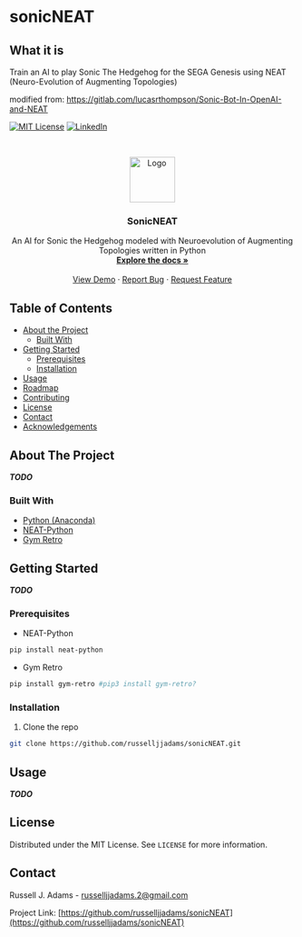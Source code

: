 # sonicNEAT

## What it is ##

Train an AI to play Sonic The Hedgehog for the SEGA Genesis using NEAT (Neuro-Evolution of Augmenting Topologies)

modified from: https://gitlab.com/lucasrthompson/Sonic-Bot-In-OpenAI-and-NEAT

<!--
*** Thanks for checking out this README Template. If you have a suggestion that would
*** make this better, please fork the repo and create a pull request or simply open
*** an issue with the tag "enhancement".
*** Thanks again! Now go create something AMAZING! :D
-->


<!-- PROJECT SHIELDS -->
<!--
*** I'm using markdown "reference style" links for readability.
*** Reference links are enclosed in brackets [ ] instead of parentheses ( ).
*** See the bottom of this document for the declaration of the reference variables
*** for contributors-url, forks-url, etc. This is an optional, concise syntax you may use.
*** https://www.markdownguide.org/basic-syntax/#reference-style-links
-->

[![MIT License][license-shield]][license-url]
[![LinkedIn][linkedin-shield]][linkedin-url]



<!-- PROJECT LOGO -->
<br />
<p align="center">
  <a href="https://github.com/othneildrew/Best-README-Template">
    <img src="images/logo.png" alt="Logo" width="80" height="80">
  </a>

  <h3 align="center">SonicNEAT</h3>

  <p align="center">
    An AI for Sonic the Hedgehog modeled with Neuroevolution of Augmenting Topologies written in Python
    <br />
    <a href="https://github.com/russelljjadams/sonicNEAT"><strong>Explore the docs »</strong></a>
    <br />
    <br />
    <a href="https://github.com/russelljjadams/sonicNEAT">View Demo</a>
    ·
    <a href="https://github.com/russelljjadams/sonicNEAT/issues">Report Bug</a>
    ·
    <a href="https://github.com/russelljjadams/sonicNEAT/issues">Request Feature</a>
  </p>
</p>



<!-- TABLE OF CONTENTS -->
## Table of Contents

* [About the Project](#about-the-project)
  * [Built With](#built-with)
* [Getting Started](#getting-started)
  * [Prerequisites](#prerequisites)
  * [Installation](#installation)
* [Usage](#usage)
* [Roadmap](#roadmap)
* [Contributing](#contributing)
* [License](#license)
* [Contact](#contact)
* [Acknowledgements](#acknowledgements)



<!-- ABOUT THE PROJECT -->
## About The Project

***TODO***


### Built With

* [Python (Anaconda)](https://www.anaconda.com/products/individual)
* [NEAT-Python](https://neat-python.readthedocs.io/en/latest/)
* [Gym Retro](https://openai.com/blog/gym-retro/)


<!-- GETTING STARTED -->
## Getting Started

***TODO***

### Prerequisites

* NEAT-Python
```sh
pip install neat-python
```
* Gym Retro
```sh
pip install gym-retro #pip3 install gym-retro?
```

### Installation

1. Clone the repo
```sh
git clone https://github.com/russelljjadams/sonicNEAT.git
```


<!-- USAGE EXAMPLES -->
## Usage

***TODO***

<!-- LICENSE -->
## License

Distributed under the MIT License. See `LICENSE` for more information.


<!-- CONTACT -->
## Contact

Russell J. Adams - russelljjadams.2@gmail.com

Project Link: [https://github.com/russelljjadams/sonicNEAT](https://github.com/russelljjadams/sonicNEAT)


<!-- MARKDOWN LINKS & IMAGES -->
<!-- https://www.markdownguide.org/basic-syntax/#reference-style-links -->
[license-shield]: https://img.shields.io/github/license/othneildrew/Best-README-Template.svg?style=flat-square
[license-url]: https://github.com/othneildrew/Best-README-Template/blob/master/LICENSE.txt
[linkedin-shield]: https://img.shields.io/badge/-LinkedIn-black.svg?style=flat-square&logo=linkedin&colorB=555
[linkedin-url]: https://linkedin.com/in/russelljjadams2
[product-screenshot]: images/screenshot.png
